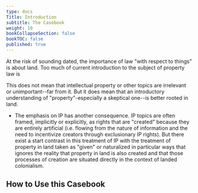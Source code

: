 ```yaml
---
type: docs
Title: Introduction
subtitle: The Casebook
weight: 10
bookCollapseSection: false
bookTOC: false
published: true
---
```


At the risk of sounding dated, the importance of law "with respect to things" is about land. Too much of current introduction to the subject of property law is 

This does not mean that intellectual property or other topics are irrelevant or unimportant--far from it. But it does mean that an introductory understanding of "property"-especially a skeptical one--is better rooted in land. 

- The emphasis on IP has another consequence. IP topics are often framed, implicitly or explicitly, as rights that are "created" because they are entirely artificial (i.e. flowing from the nature of information and the need to incentivize creators through exclusionary IP rights). But there exist a start contrast in this treatment of IP with the treatment of property in land taken as "given" or naturalized in particular ways that ignores the reality that property in land is also created and that those processes of creation are situated directly in the context of landed colonialism. 

## How to Use this Casebook